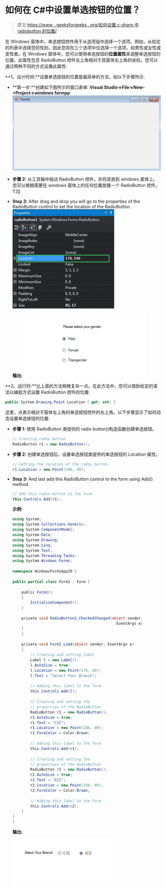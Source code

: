 # 如何在 C#中设置单选按钮的位置？

> 原文:[https://www . geeksforgeeks . org/如何设置 c-sharp 中 radiobutton 的位置/](https://www.geeksforgeeks.org/how-to-set-the-location-of-the-radiobutton-in-c-sharp/)

在 Windows 窗体中，单选按钮控件用于从选项组中选择一个选项。例如，从给定的列表中选择您的性别，因此您将在三个选项中仅选择一个选项，如男性或女性或变性者。在 Windows 窗体中，您可以使用单选按钮的**位置属性**来调整单选按钮的位置。此属性包含 RadioButton 控件左上角相对于其窗体左上角的坐标。您可以通过两种不同的方式设置此属性:

**1。设计时间:**设置单选按钮的位置是最简单的方法，如以下步骤所示:

*   **第一步:**创建如下图所示的窗口表单:
    **Visual Studio->File->New->Project->windows formpp**
    ![](img/f3cd3ae5c11eb68b3d10b5ab8eec9925.png)
*   **步骤 2:** 从工具箱中拖动 RadioButton 控件，并将其放到 windows 窗体上。您可以根据需要在 windows 窗体上的任何位置放置一个 RadioButton 控件。
    T3】
*   **Step 3:** After drag and drop you will go to the properties of the RadioButton control to set the location of the RadioButton.
    ![](img/5ec533c5b923c402c08d29cebcd8315b.png)

    **输出:**
    ![](img/3b7327e1a8fab2e1fd562df9bfce9bc9.png)

**2。运行时:**比上面的方法稍微复杂一点。在此方法中，您可以借助给定的语法以编程方式设置 RadioButton 控件的位置:

```cs
public System.Drawing.Point Location { get; set; }
```

这里，点表示相对于窗体左上角的单选按钮控件的左上角。以下步骤显示了如何动态设置单选按钮的位置:

*   **步骤 1:** 使用 RadioButton 类提供的 radio button()构造函数创建单选按钮。

    ```cs
    // Creating radio button
    RadioButton r1 = new RadioButton();

    ```

*   **步骤 2:** 创建单选按钮后，设置单选按钮类提供的单选按钮的 Location 属性。

    ```cs
    // Setting the location of the radio button
    r1.Location = new Point(286, 40);

    ```

*   **Step 3:** And last add this RadioButton control to the form using Add() method.

    ```cs
    // Add this radio button to the form
    this.Controls.Add(r1);

    ```

    **示例:**

    ```cs
    using System;
    using System.Collections.Generic;
    using System.ComponentModel;
    using System.Data;
    using System.Drawing;
    using System.Linq;
    using System.Text;
    using System.Threading.Tasks;
    using System.Windows.Forms;

    namespace WindowsFormsApp20 {

    public partial class Form1 : Form {

        public Form1()
        {
            InitializeComponent();
        }

        private void RadioButton2_CheckedChanged(object sender, 
                                                   EventArgs e)
        {
        }

        private void Form1_Load(object sender, EventArgs e)
        {
            // Creating and setting label
            Label l = new Label();
            l.AutoSize = true;
            l.Location = new Point(176, 40);
            l.Text = "Select Your Branch";

            // Adding this label to the form
            this.Controls.Add(l);

            // Creating and setting the
            // properties of the RadioButton
            RadioButton r1 = new RadioButton();
            r1.AutoSize = true;
            r1.Text = "CSE";
            r1.Location = new Point(286, 40);
            r1.ForeColor = Color.Brown;

            // Adding this label to the form
            this.Controls.Add(r1);

            // Creating and setting the 
            // properties of the RadioButton
            RadioButton r2 = new RadioButton();
            r2.AutoSize = true;
            r2.Text = "ECE";
            r2.Location = new Point(356, 40);
            r2.ForeColor = Color.Brown;

            // Adding this label to the form
            this.Controls.Add(r2);
        }
    }
    }
    ```

    **输出:**

    ![](img/b957de22f8e89f5fe3ed263c40855ebe.png)